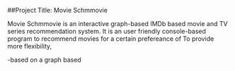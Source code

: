 ##Project Title: Movie Schmmovie 

Movie Schmmovie is an interactive graph-based IMDb based movie and TV series recommendation system. It is an user friendly console-based program to 
recommend movies for a certain prefereance of 
To provide more flexibility, 


-based on a graph based
